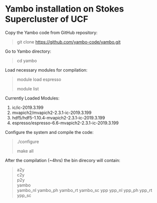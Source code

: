 # Yambo installation on Stokes Supercluster of UCF

Copy the Yambo code from GitHub repository:

> git clone https://github.com/yambo-code/yambo.git

Go to Yambo directory:

> cd yambo

Load necessary modules for compilation:

> module load espresso
> 
> module list

Currently Loaded Modules:
  1) ic/ic-2019.3.199                        
  2) mvapich2/mvapich2-2.3.1-ic-2019.3.199   
  3) hdf5/hdf5-1.10.4-mvapich2-2.3.1-ic-2019.3.199
  4) espresso/espresso-6.6-mvapich2-2.3.1-ic-2019.3.199

Configure the system and compile the code:

> ./configure
>
> make all

After the compilation (~4hrs) the bin direcory will contain:

> a2y  
> c2y  
> p2y  
> yambo  
> yambo_nl  yambo_ph  yambo_rt  yambo_sc  ypp  ypp_nl  ypp_ph  ypp_rt  ypp_sc


